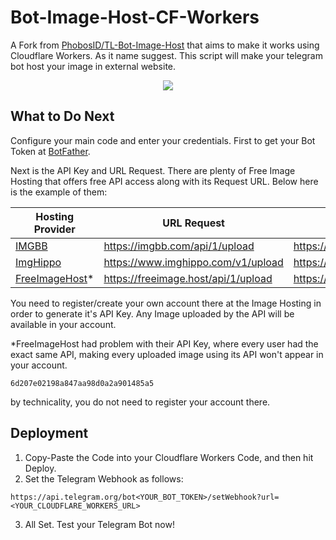 
# Bot-Image-Host-CF-Workers

A Fork from [PhobosID/TL-Bot-Image-Host](https://github.com/PhobosID/TL-Bot-Image-Host) that aims to make it works using Cloudflare Workers.
As it name suggest. This script will make your telegram bot host your image in external website.

<p align="center">
<img src="https://img.shields.io/badge/javascript-%23323330.svg?style=for-the-badge&logo=javascript&logoColor=%23F7DF1E">
</p>

## What to Do Next

Configure your main code and enter your credentials. First to get your Bot Token at [BotFather](https://t.me/BotFather). 

Next is the API Key and URL Request. There are plenty of Free Image Hosting that offers free API access along with its Request URL. Below here is the example of them:

| Hosting Provider             | URL Request                                                                | File URL Format |
| ----------------- | ------------------------------------------------------------------ | ----------------- |
| [IMGBB](https://imgbb.com) | https://imgbb.com/api/1/upload | https://i.ibb.co.com/(folder)/(filename).png |
| [ImgHippo](https://www.imghippo.com) | https://www.imghippo.com/v1/upload | https://i.imghippo.com/files/(filename).png |
| [FreeImageHost](https://freeimage.host)* | https://freeimage.host/api/1/upload | https://iili.io/(filename).png |

You need to register/create your own account there at the Image Hosting in order to generate it's API Key. Any Image uploaded by the API will be available in your account.

*FreeImageHost had problem with their API Key, where every user had the exact same API, making every uploaded image using its API won't appear in your account.
```
6d207e02198a847aa98d0a2a901485a5
```
by technicality, you do not need to register your account there.

## Deployment

1. Copy-Paste the Code into your Cloudflare Workers Code, and then hit Deploy.
2. Set the Telegram Webhook as follows:
```
https://api.telegram.org/bot<YOUR_BOT_TOKEN>/setWebhook?url=<YOUR_CLOUDFLARE_WORKERS_URL>
```
3. All Set. Test your Telegram Bot now!
